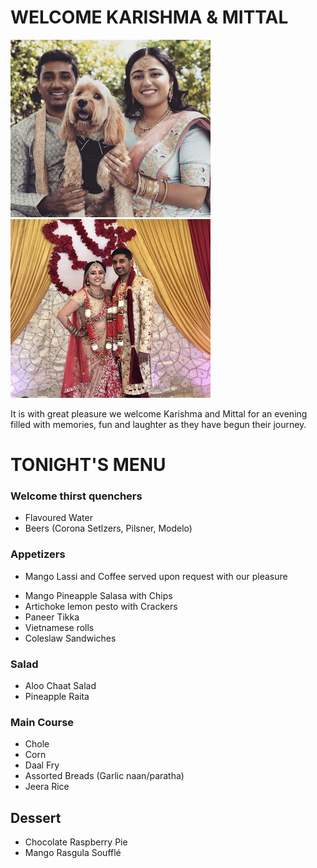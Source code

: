 # WELCOME KARISHMA & MITTAL


![](engagement.jpg)
![](Married.jpg)


It is with great pleasure we welcome Karishma and Mittal for an evening filled with memories, fun and laughter as they have begun their journey.

# TONIGHT'S MENU

### Welcome thirst quenchers

- Flavoured Water
- Beers (Corona Setlzers, Pilsner, Modelo)

### Appetizers

* Mango Lassi and Coffee served upon request with our pleasure 

- Mango Pineapple Salasa with Chips
- Artichoke lemon pesto with Crackers
- Paneer Tikka
- Vietnamese rolls 
- Coleslaw Sandwiches


### Salad 

-  Aloo Chaat Salad
- Pineapple Raita


### Main Course 

- Chole
- Corn
- Daal Fry
- Assorted Breads (Garlic naan/paratha)
- Jeera Rice

## Dessert

- Chocolate Raspberry Pie 
- Mango Rasgula Soufflé
